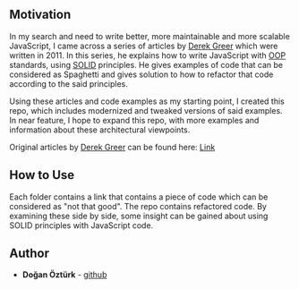 ## Motivation

In my search and need to write better, more maintainable and more scalable JavaScript, I came across a series of articles by [Derek Greer](https://github.com/derekgreer) which were written in 2011. In this series, he explains how to write JavaScript with [OOP](https://en.wikipedia.org/wiki/Object-oriented_programming) standards, using [SOLID](https://en.wikipedia.org/wiki/SOLID_(object-oriented_design)) principles. He gives examples of code that can be considered as Spaghetti and gives solution to how to refactor that code according to the said principles.

Using these articles and code examples as my starting point, I created this repo, which includes modernized and tweaked versions of said examples. In near feature, I hope to expand this repo, with more examples and information about these architectural viewpoints.

Original articles by [Derek Greer](https://github.com/derekgreer) can be found here: [Link](http://aspiringcraftsman.com/2011/12/08/solid-javascript-single-responsibility-principle/)

## How to Use

Each folder contains a link that contains a piece of code which can be considered as "not that good". The repo contains refactored code. By examining these side by side, some insight can be gained about using SOLID principles with JavaScript code.

## Author

* **Doğan Öztürk** - [github](https://github.com/doganozturk)
